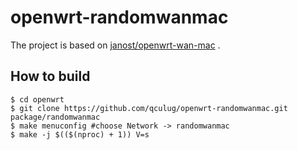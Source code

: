 # openwrt-randomwanmac

The project is based on [janost/openwrt-wan-mac](https://github.com/janost/openwrt-wan-mac) .

## How to build

```
$ cd openwrt
$ git clone https://github.com/qculug/openwrt-randomwanmac.git package/randomwanmac
$ make menuconfig #choose Network -> randomwanmac
$ make -j $(($(nproc) + 1)) V=s
```
